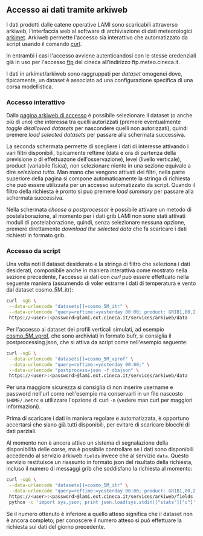 ## Accesso ai dati tramite arkiweb

I dati prodotti dalle catene operative LAMI sono scaricabili
attraverso arkiweb, l'interfaccia web al software di archiviazione di
dati meteorologici
[arkimet](https://github.com/ARPA-SIMC/arkimet). Arkiweb permette
l'accesso sia interattivo che automatizzato da script usando il
comando [curl](https://curl.haxx.se).

In entrambi i casi l'accesso avviene autenticandosi con le stesse
credenziali già in uso per l'accesso [ftp](ftp.md) del cineca
all'indirizzo ftp.meteo.cineca.it.

I dati in arkimet/arkiweb sono raggruppati per *dataset* omogenei
dove, tipicamente, un dataset è associato ad una configurazione
specifica di una corsa modellistica.

### Accesso interattivo

Dalla [pagina arkiweb di accesso](https://lami.ext.cineca.it/arkiweb) è
possibile selezionare il dataset (o anche più di uno) che interessa tra
quelli autorizzati (premere eventualmente *toggle disallowed datasets*
per nascondere quelli non autorizzati), quindi premere *load selected
datasets* per passare alla schermata successiva.

La seconda schermata permette di scegliere i dati di interesse
attivando i vari filtri disponibili, tipicamente reftime (data e ora
di partenza della previsione o di effettuazone dell'osservazione),
level (livello verticale), product (variabile fisica), non selezionare
niente in una sezione equivale a dire *seleziona tutto*. Man mano che
vengono attivati dei filtri, nella parte superiore della pagina si
compone automaticamente la stringa di richiesta che può essere
utilizzata per un accesso automatizzato da script. Quando il filtro
della richiesta è pronto si può premere *load summary* per passare
alla schermata successiva.

Nella schermata *choose a postprocessor* è possibile attivare un
metodo di postelaborazione, al momento per i dati grib LAMI non sono
stati attivati moduli di postelaborazione, quindi, senza selezionare
nessuna opzione, premere direttamente *download the selected data* che
fa scaricare i dati richiesti in formato grib.

### Accesso da script

Una volta noti il dataset desiderato e la stringa di filtro che
seleziona i dati desiderati, componibile anche in maniera interattiva
come mostrato nella sezione precedente, l'accesso ai dati con *curl*
può essere effettuato nella seguente maniera (assumendo di voler
estrarre i dati di temperatura e vento dal dataset cosmo_5M_itr):

```sh
curl -sgG \
 --data-urlencode "datasets[]=cosmo_5M_itr" \
 --data-urlencode "query=reftime:=yesterday 00:00; product: GRIB1,80,2,11 or GRIB1,80,2,33 or GRIB1,80,2,34;" \
 https://<user>:<password>@lami.ext.cineca.it/services/arkiweb/data
```

Per l'accesso ai dataset dei profili verticali simulati, ad esempio
[cosmo_5M_vprof](cosmo_5M_vprof.md), che sono archiviati in formato bufr, si
consiglia il postprocessing json, che si attiva da script come
nell'esempio seguente:

```sh
curl -sgG \
 --data-urlencode "datasets[]=cosmo_5M_vprof" \
 --data-urlencode "query=reftime:=yesterday 00:00;" \
 --data-urlencode "postprocess=json -f dbajson" \
 https://<user>:<password>@lami.ext.cineca.it/services/arkiweb/data
```

Per una maggiore sicurezza si consiglia di non inserire username e
password nell'url come nell'esempio ma conservarli in un file nascosto
`$HOME/.netrc` e utilizzare l'opzione di curl `-n` (vedere man curl
per maggiori informazioni).

Prima di scaricare i dati in maniera regolare e automatizzata, è
opportuno accertarsi che siano già tutti disponibili, per evitare di
scaricare blocchi di dati parziali.

Al momento non è ancora attivo un sistema di segnalazione della
disponibilità delle corse, ma è possibile controllare se i dati sono
disponibili accedendo al servizio arkiweb `fields` invece che al
servizio `data`. Questo servizio restituisce un riassunto in formato
json del risultato della richiesta, incluso il numero di messaggi grib
che soddisfano la richiesta al momento:

```sh
curl -sgG \
 --data-urlencode "datasets[]=cosmo_5M_itr" \
 --data-urlencode "query=reftime:=yesterday 00:00; product: GRIB1,80,2,11 or GRIB1,80,2,33 or GRIB1,80,2,34;" \
 https://<user>:<password>@lami.ext.cineca.it/services/arkiweb/fields | \
 python -c 'import sys,json; print json.load(sys.stdin)["stats"]["c"]'
```

Se il numero ottenuto è inferiore a quello atteso significa che il
dataset non è ancora completo; per conoscere il numero atteso si può
effettuare la richiesta sui dati del giorno precedente.

